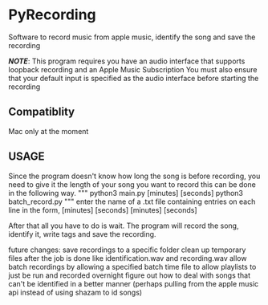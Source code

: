# PyRecording

Software to record music from apple music, identify the song and save the recording

***NOTE***: This program requires you have an audio interface that supports loopback recording and an Apple Music Subscription
You must also ensure that your default input is specified as the audio interface before starting the recording

## Compatiblity

Mac only at the moment

## USAGE

Since the program doesn't know how long the song is before recording, you need to give it the length of your song you want to record
this can be done in the following way.
"""
python3 main.py [minutes] [seconds]
python3 batch_record.py
"""
enter the name of a .txt file containing entries on each line in the form,
[minutes] [seconds]
[minutes] [seconds]

After that all you have to do is wait. The program will record the song, identify it, write tags and save the recording.

future changes:
save recordings to a specific folder
clean up temporary files after the job is done like identification.wav and recording.wav
allow batch recordings by allowing a specified batch time file to allow playlists to just be run and recorded overnight
figure out how to deal with songs that can't be identified in a better manner (perhaps pulling from the apple music api
instead of using shazam to id songs)
